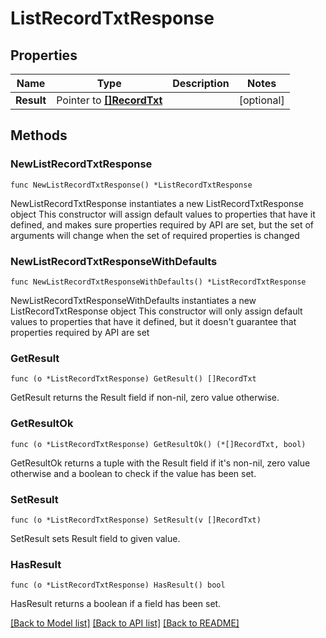 # ListRecordTxtResponse

## Properties

Name | Type | Description | Notes
------------ | ------------- | ------------- | -------------
**Result** | Pointer to [**[]RecordTxt**](RecordTxt.md) |  | [optional] 

## Methods

### NewListRecordTxtResponse

`func NewListRecordTxtResponse() *ListRecordTxtResponse`

NewListRecordTxtResponse instantiates a new ListRecordTxtResponse object
This constructor will assign default values to properties that have it defined,
and makes sure properties required by API are set, but the set of arguments
will change when the set of required properties is changed

### NewListRecordTxtResponseWithDefaults

`func NewListRecordTxtResponseWithDefaults() *ListRecordTxtResponse`

NewListRecordTxtResponseWithDefaults instantiates a new ListRecordTxtResponse object
This constructor will only assign default values to properties that have it defined,
but it doesn't guarantee that properties required by API are set

### GetResult

`func (o *ListRecordTxtResponse) GetResult() []RecordTxt`

GetResult returns the Result field if non-nil, zero value otherwise.

### GetResultOk

`func (o *ListRecordTxtResponse) GetResultOk() (*[]RecordTxt, bool)`

GetResultOk returns a tuple with the Result field if it's non-nil, zero value otherwise
and a boolean to check if the value has been set.

### SetResult

`func (o *ListRecordTxtResponse) SetResult(v []RecordTxt)`

SetResult sets Result field to given value.

### HasResult

`func (o *ListRecordTxtResponse) HasResult() bool`

HasResult returns a boolean if a field has been set.


[[Back to Model list]](../README.md#documentation-for-models) [[Back to API list]](../README.md#documentation-for-api-endpoints) [[Back to README]](../README.md)


